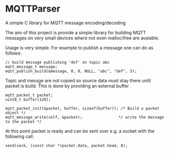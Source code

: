 # MQTTParser
A simple C library for MQTT message encoding/decoding

The aim of this project is provide a simple library for building MQTT messages on very small 
devices where not even malloc/free are avaiable.

Usage is very simple. For example to publish a message one can do as follows:

    // build message publishing 'def' on topic abc
    mqtt_message_t message;
    mqtt_publish_build(&message, 0, 0, NULL, "abc", "def", 3);
      
Topic and messge are not copied so source data must stay there until packet is build.
This is done by providing an external buffer

    mqtt_packet_t packet;
    uint8_t buffer[128];

    mqtt_packet_init(&packet, buffer, sizeof(buffer)); /* Build a packet object */
    mqtt_message_write(self, &packet);                */ write the message to the packet */
    
At this point packet is ready and can be sent over e.g. a socket with the following call:

    send(sock, (const char *)packet.data, packet.head, 0);

